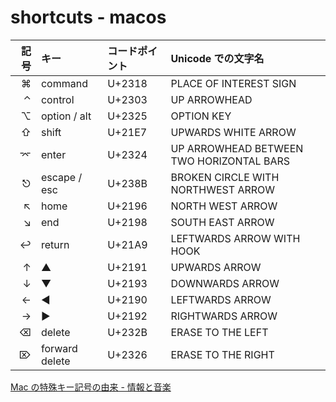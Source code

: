 # shortcuts - macos


| 記号 | キー             | コードポイント | Unicode での文字名                         |
|-----:|:---------------|:--------|:-----------------------------------------|
|    ⌘ | command        | U+2318  | PLACE OF INTEREST SIGN                   |
|    ⌃ | control        | U+2303  | UP ARROWHEAD                             |
|    ⌥ | option / alt   | U+2325  | OPTION KEY                               |
|    ⇧ | shift          | U+21E7  | UPWARDS WHITE ARROW                      |
|    ⌤ | enter          | U+2324  | UP ARROWHEAD BETWEEN TWO HORIZONTAL BARS |
|    ⎋ | escape / esc   | U+238B  | BROKEN CIRCLE WITH NORTHWEST ARROW       |
|    ↖ | home           | U+2196  | NORTH WEST ARROW                         |
|    ↘ | end            | U+2198  | SOUTH EAST ARROW                         |
|    ↩ | return         | U+21A9  | LEFTWARDS ARROW WITH HOOK                |
|    ↑ | ▲              | U+2191  | UPWARDS ARROW                            |
|    ↓ | ▼              | U+2193  | DOWNWARDS ARROW                          |
|    ← | ◀              | U+2190  | LEFTWARDS ARROW                          |
|    → | ▶              | U+2192  | RIGHTWARDS ARROW                         |
|    ⌫ | delete         | U+232B  | ERASE TO THE LEFT                        |
|    ⌦ | forward delete | U+2326  | ERASE TO THE RIGHT                       |

[Mac の特殊キー記号の由来 - 情報と音楽](https://penguinlab.jp/blog/post/2035)

